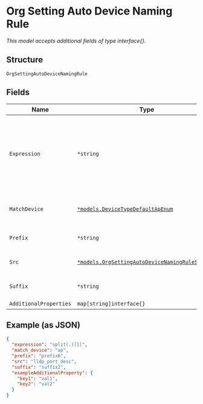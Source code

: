 
# Org Setting Auto Device Naming Rule

*This model accepts additional fields of type interface{}.*

## Structure

`OrgSettingAutoDeviceNamingRule`

## Fields

| Name | Type | Tags | Description |
|  --- | --- | --- | --- |
| `Expression` | `*string` | Optional | "[0:3]"            // "abcdef" -> "abc"  <br>"split(.)[1]"      // "a.b.c" -> "b"  <br>"split(-)[1][0:3]" // "a1234-b5678-c90" -> "b56"' |
| `MatchDevice` | [`*models.DeviceTypeDefaultApEnum`](../../doc/models/device-type-default-ap-enum.md) | Optional | enum: `ap`, `gateway`, `switch`<br><br>**Default**: `"ap"` |
| `Prefix` | `*string` | Optional | Prefix to append to the device name |
| `Src` | [`*models.OrgSettingAutoDeviceNamingRuleSrcEnum`](../../doc/models/org-setting-auto-device-naming-rule-src-enum.md) | Optional | enum: `lldp_port_desc`, `mac` |
| `Suffix` | `*string` | Optional | Suffix to append to the device name |
| `AdditionalProperties` | `map[string]interface{}` | Optional | - |

## Example (as JSON)

```json
{
  "expression": "split(.)[1]",
  "match_device": "ap",
  "prefix": "prefix6",
  "src": "lldp_port_desc",
  "suffix": "suffix2",
  "exampleAdditionalProperty": {
    "key1": "val1",
    "key2": "val2"
  }
}
```


